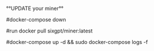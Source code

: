 °°UPDATE your miner°°

#docker-compose down

#run docker pull sixgpt/miner:latest

#docker-compose up -d && sudo docker-compose logs -f
